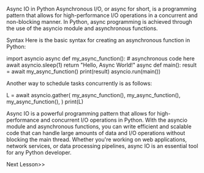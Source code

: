 Async IO in Python
Asynchronous I/O, or async for short, is a programming pattern that allows for high-performance I/O operations in a concurrent and non-blocking manner. In Python, async programming is achieved through the use of the asyncio module and asynchronous functions.

Syntax
Here is the basic syntax for creating an asynchronous function in Python:

import asyncio
async def my_async_function():
    # asynchronous code here
    await asyncio.sleep(1)
    return "Hello, Async World!"
async def main():
    result = await my_async_function()
    print(result)
asyncio.run(main())

Another way to schedule tasks concurrently is as follows:

L = await asyncio.gather(
        my_async_function(),
        my_async_function(),
        my_async_function(),
    )
print(L)

Async IO is a powerful programming pattern that allows for high-performance and concurrent I/O operations in Python. With the asyncio module and asynchronous functions, you can write efficient and scalable code that can handle large amounts of data and I/O operations without blocking the main thread. Whether you're working on web applications, network services, or data processing pipelines, async IO is an essential tool for any Python developer.

Next Lesson>>